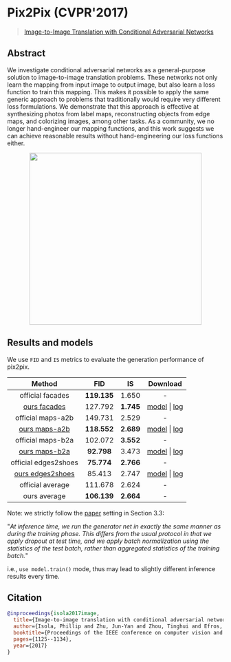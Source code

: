 # Pix2Pix (CVPR'2017)

> [Image-to-Image Translation with Conditional Adversarial Networks](https://arxiv.org/abs/1611.07004)

<!-- [ALGORITHM] -->

## Abstract

<!-- [ABSTRACT] -->

We investigate conditional adversarial networks as a general-purpose solution to image-to-image translation problems. These networks not only learn the mapping from input image to output image, but also learn a loss function to train this mapping. This makes it possible to apply the same generic approach to problems that traditionally would require very different loss formulations. We demonstrate that this approach is effective at synthesizing photos from label maps, reconstructing objects from edge maps, and colorizing images, among other tasks. As a community, we no longer hand-engineer our mapping functions, and this work suggests we can achieve reasonable results without hand-engineering our loss functions either.

<!-- [IMAGE] -->

<div align=center >
 <img src="https://user-images.githubusercontent.com/12726765/144200620-8715c40b-e9eb-4f98-b8b9-cff28167655a.png" width="400"/>
</div >

## Results and models

We use `FID` and `IS` metrics to evaluate the generation performance of pix2pix.

|                                          Method                                           |     FID     |    IS     |                                          Download                                           |
| :---------------------------------------------------------------------------------------: | :---------: | :-------: | :-----------------------------------------------------------------------------------------: |
|                                     official facades                                      | **119.135** |   1.650   |                                              -                                              |
| [ours facades](/configs/synthesizers/pix2pix/pix2pix_vanilla_unet_bn_1x1_80k_facades.py)  |   127.792   | **1.745** | [model](https://download.openmmlab.com/mmediting/synthesizers/pix2pix/pix2pix_facades/pix2pix_vanilla_unet_bn_1x1_80k_facades_20200524-6206de67.pth) \| [log](https://download.openmmlab.com/mmediting/synthesizers/pix2pix/pix2pix_facades/pix2pix_vanilla_unet_bn_1x1_80k_facades_20200524_185039.log.json) |
|                                     official maps-a2b                                     |   149.731   |   2.529   |                                              -                                              |
| [ours maps-a2b](/configs/synthesizers/pix2pix/pix2pix_vanilla_unet_bn_a2b_1x1_219200_maps.py) | **118.552** | **2.689** | [model](https://download.openmmlab.com/mmediting/synthesizers/pix2pix/pix2pix_maps_a2b/pix2pix_vanilla_unet_bn_a2b_1x1_219200_maps_20200524-b29c4538.pth) \| [log](https://download.openmmlab.com/mmediting/synthesizers/pix2pix/pix2pix_maps_a2b/pix2pix_vanilla_unet_bn_a2b_1x1_219200_maps_20200524_191918.log.json) |
|                                     official maps-b2a                                     |   102.072   | **3.552** |                                              -                                              |
| [ours maps-b2a](/configs/synthesizers/pix2pix/pix2pix_vanilla_unet_bn_b2a_1x1_219200_maps.py) | **92.798**  |   3.473   | [model](https://download.openmmlab.com/mmediting/synthesizers/pix2pix/pix2pix_maps_b2a/pix2pix_vanilla_unet_bn_b2a_1x1_219200_maps_20200524-17882ec8.pth) \| [log](https://download.openmmlab.com/mmediting/synthesizers/pix2pix/pix2pix_maps_b2a/pix2pix_vanilla_unet_bn_b2a_1x1_219200_maps_20200524_192641.log.json) |
|                                   official edges2shoes                                    | **75.774**  | **2.766** |                                              -                                              |
| [ours edges2shoes](/configs/synthesizers/pix2pix/pix2pix_vanilla_unet_bn_wo_jitter_flip_1x4_186840_edges2shoes.py) |   85.413    |   2.747   | [model](https://download.openmmlab.com/mmediting/synthesizers/pix2pix/pix2pix_edges2shoes_wo_jitter_flip/pix2pix_vanilla_unet_bn_wo_jitter_flip_1x4_186840_edges2shoes_20200524-b35fa9c0.pth) \| [log](https://download.openmmlab.com/mmediting/synthesizers/pix2pix/pix2pix_edges2shoes_wo_jitter_flip/pix2pix_vanilla_unet_bn_wo_jitter_flip_1x4_186840_edges2shoes_20200524_193117.log.json) |
|                                     official average                                      |   111.678   |   2.624   |                                              -                                              |
|                                       ours average                                        | **106.139** | **2.664** |                                              -                                              |

Note: we strictly follow the [paper](http://openaccess.thecvf.com/content_cvpr_2017/papers/Isola_Image-To-Image_Translation_With_CVPR_2017_paper.pdf) setting in Section 3.3:

"*At inference time, we run the generator net in exactly
the same manner as during the training phase. This differs
from the usual protocol in that we apply dropout at test time,
and we apply batch normalization using the statistics of
the test batch, rather than aggregated statistics of the training batch.*"

i.e., `use model.train()` mode, thus may lead to slightly different inference results every time.

## Citation

```bibtex
@inproceedings{isola2017image,
  title={Image-to-image translation with conditional adversarial networks},
  author={Isola, Phillip and Zhu, Jun-Yan and Zhou, Tinghui and Efros, Alexei A},
  booktitle={Proceedings of the IEEE conference on computer vision and pattern recognition},
  pages={1125--1134},
  year={2017}
}
```

